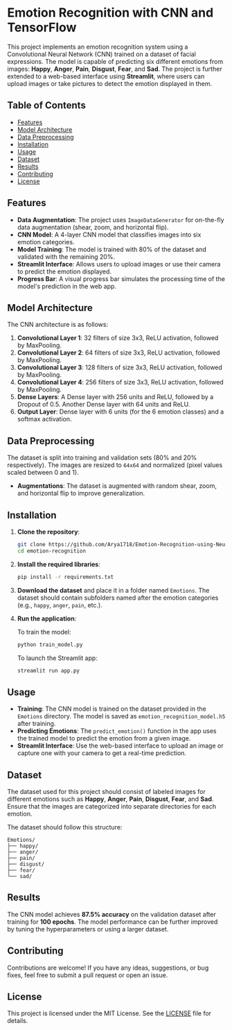 # Emotion Recognition with CNN and TensorFlow

This project implements an emotion recognition system using a Convolutional Neural Network (CNN) trained on a dataset of facial expressions. The model is capable of predicting six different emotions from images: **Happy**, **Anger**, **Pain**, **Disgust**, **Fear**, and **Sad**. The project is further extended to a web-based interface using **Streamlit**, where users can upload images or take pictures to detect the emotion displayed in them.

## Table of Contents

- [Features](#features)
- [Model Architecture](#model-architecture)
- [Data Preprocessing](#data-preprocessing)
- [Installation](#installation)
- [Usage](#usage)
- [Dataset](#dataset)
- [Results](#results)
- [Contributing](#contributing)
- [License](#license)

## Features

- **Data Augmentation**: The project uses `ImageDataGenerator` for on-the-fly data augmentation (shear, zoom, and horizontal flip).
- **CNN Model**: A 4-layer CNN model that classifies images into six emotion categories.
- **Model Training**: The model is trained with 80% of the dataset and validated with the remaining 20%.
- **Streamlit Interface**: Allows users to upload images or use their camera to predict the emotion displayed.
- **Progress Bar**: A visual progress bar simulates the processing time of the model's prediction in the web app.

## Model Architecture

The CNN architecture is as follows:

1. **Convolutional Layer 1**: 32 filters of size 3x3, ReLU activation, followed by MaxPooling.
2. **Convolutional Layer 2**: 64 filters of size 3x3, ReLU activation, followed by MaxPooling.
3. **Convolutional Layer 3**: 128 filters of size 3x3, ReLU activation, followed by MaxPooling.
4. **Convolutional Layer 4**: 256 filters of size 3x3, ReLU activation, followed by MaxPooling.
5. **Dense Layers**: A Dense layer with 256 units and ReLU, followed by a Dropout of 0.5. Another Dense layer with 64 units and ReLU.
6. **Output Layer**: Dense layer with 6 units (for the 6 emotion classes) and a softmax activation.

## Data Preprocessing

The dataset is split into training and validation sets (80% and 20% respectively). The images are resized to `64x64` and normalized (pixel values scaled between 0 and 1).

- **Augmentations**: The dataset is augmented with random shear, zoom, and horizontal flip to improve generalization.

## Installation

1. **Clone the repository**:

    ```bash
    git clone https://github.com/Arya1718/Emotion-Recognition-using-Neural-Network.git
    cd emotion-recognition
    ```

2. **Install the required libraries**:

    ```bash
    pip install -r requirements.txt
    ```

3. **Download the dataset** and place it in a folder named `Emotions`. The dataset should contain subfolders named after the emotion categories (e.g., `happy`, `anger`, `pain`, etc.).

4. **Run the application**:

    To train the model:

    ```bash
    python train_model.py
    ```

    To launch the Streamlit app:

    ```bash
    streamlit run app.py
    ```

## Usage

- **Training**: The CNN model is trained on the dataset provided in the `Emotions` directory. The model is saved as `emotion_recognition_model.h5` after training.
- **Predicting Emotions**: The `predict_emotion()` function in the app uses the trained model to predict the emotion from a given image.
- **Streamlit Interface**: Use the web-based interface to upload an image or capture one with your camera to get a real-time prediction.

## Dataset

The dataset used for this project should consist of labeled images for different emotions such as **Happy**, **Anger**, **Pain**, **Disgust**, **Fear**, and **Sad**. Ensure that the images are categorized into separate directories for each emotion.

The dataset should follow this structure:

```
Emotions/
├── happy/
├── anger/
├── pain/
├── disgust/
├── fear/
└── sad/
```

## Results

The CNN model achieves **87.5% accuracy** on the validation dataset after training for **100 epochs**. The model performance can be further improved by tuning the hyperparameters or using a larger dataset.

## Contributing

Contributions are welcome! If you have any ideas, suggestions, or bug fixes, feel free to submit a pull request or open an issue.

## License

This project is licensed under the MIT License. See the [LICENSE](LICENSE) file for details.